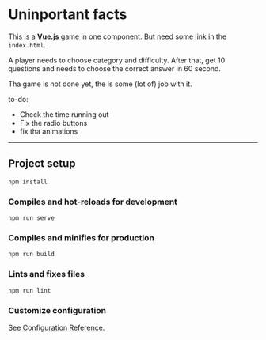 # Uninportant facts

This is a **Vue.js** game in one component. But need some link in the `index.html`.

A player needs to choose category and difficulty. After that, get 10 questions and needs to choose the correct answer in 60 second.

Tha game is not done yet, the is some (lot of) job with it.

to-do:
* Check the time running out
* Fix the radio buttons
* fix tha animations

---
## Project setup
```
npm install
```

### Compiles and hot-reloads for development
```
npm run serve
```

### Compiles and minifies for production
```
npm run build
```

### Lints and fixes files
```
npm run lint
```

### Customize configuration
See [Configuration Reference](https://cli.vuejs.org/config/).
